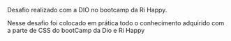 Desafio realizado com a DIO no bootcamp da Ri Happy.

Nesse desafio foi colocado em prática todo o conhecimento adquirido com a parte de CSS do bootCamp da Dio e Ri Happy
